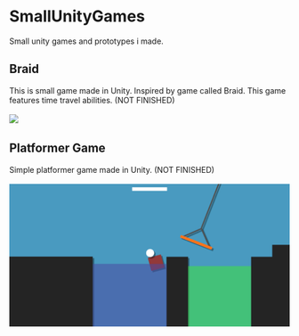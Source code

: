 # SmallUnityGames
Small unity games and prototypes i made.

## Braid
This is small game made in Unity. Inspired by game called Braid. This game features time travel abilities. (NOT FINISHED)\
\
![](Braid.gif)

## Platformer Game
Simple platformer game made in Unity. (NOT FINISHED)\
\
![](platformer.png)
